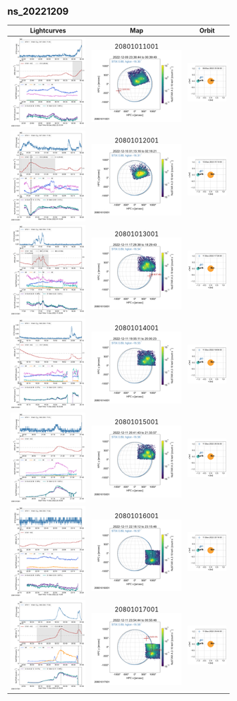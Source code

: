 ## ns_20221209
|  Lightcurves |  Map | Orbit |
|:---:|:---:|:---:|
|[![](ltc_20221209_2330_20801011001_ngs.png)](ltc_20221209_2330_20801011001_ngs.png)|20801011001<br/>[![](map_20221209_2330_20801011001_ngs.png)](map_20221209_2330_20801011001_ngs.png)|[![](orbeph_20221209_2330_20801011001_ngs.png)](orbeph_20221209_2330_20801011001_ngs.png)|
|[![](ltc_20221210_0110_20801012001_ngs.png)](ltc_20221210_0110_20801012001_ngs.png)|20801012001<br/>[![](map_20221210_0110_20801012001_ngs.png)](map_20221210_0110_20801012001_ngs.png)|[![](orbeph_20221210_0110_20801012001_ngs.png)](orbeph_20221210_0110_20801012001_ngs.png)|
|[![](ltc_20221211_1720_20801013001_ngs.png)](ltc_20221211_1720_20801013001_ngs.png)|20801013001<br/>[![](map_20221211_1720_20801013001_ngs.png)](map_20221211_1720_20801013001_ngs.png)|[![](orbeph_20221211_1720_20801013001_ngs.png)](orbeph_20221211_1720_20801013001_ngs.png)|
|[![](ltc_20221211_1900_20801014001_ngs.png)](ltc_20221211_1900_20801014001_ngs.png)|20801014001<br/>[![](map_20221211_1900_20801014001_ngs.png)](map_20221211_1900_20801014001_ngs.png)|[![](orbeph_20221211_1900_20801014001_ngs.png)](orbeph_20221211_1900_20801014001_ngs.png)|
|[![](ltc_20221211_2035_20801015001_ngs.png)](ltc_20221211_2035_20801015001_ngs.png)|20801015001<br/>[![](map_20221211_2035_20801015001_ngs.png)](map_20221211_2035_20801015001_ngs.png)|[![](orbeph_20221211_2035_20801015001_ngs.png)](orbeph_20221211_2035_20801015001_ngs.png)|
|[![](ltc_20221211_2210_20801016001_ngs.png)](ltc_20221211_2210_20801016001_ngs.png)|20801016001<br/>[![](map_20221211_2210_20801016001_ngs.png)](map_20221211_2210_20801016001_ngs.png)|[![](orbeph_20221211_2210_20801016001_ngs.png)](orbeph_20221211_2210_20801016001_ngs.png)|
|[![](ltc_20221211_2345_20801017001_ngs.png)](ltc_20221211_2345_20801017001_ngs.png)|20801017001<br/>[![](map_20221211_2345_20801017001_ngs.png)](map_20221211_2345_20801017001_ngs.png)|[![](orbeph_20221211_2345_20801017001_ngs.png)](orbeph_20221211_2345_20801017001_ngs.png)|
